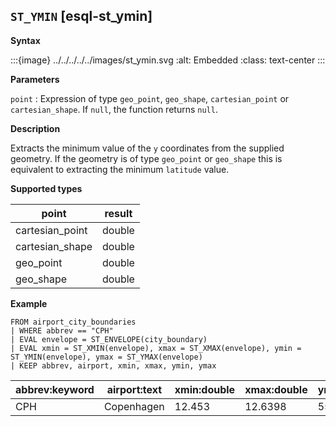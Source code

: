 ## `ST_YMIN` [esql-st_ymin]

**Syntax**

:::{image} ../../../../../images/st_ymin.svg
:alt: Embedded
:class: text-center
:::

**Parameters**

`point`
:   Expression of type `geo_point`, `geo_shape`, `cartesian_point` or `cartesian_shape`. If `null`, the function returns `null`.

**Description**

Extracts the minimum value of the `y` coordinates from the supplied geometry. If the geometry is of type `geo_point` or `geo_shape` this is equivalent to extracting the minimum `latitude` value.

**Supported types**

| point | result |
| --- | --- |
| cartesian_point | double |
| cartesian_shape | double |
| geo_point | double |
| geo_shape | double |

**Example**

```esql
FROM airport_city_boundaries
| WHERE abbrev == "CPH"
| EVAL envelope = ST_ENVELOPE(city_boundary)
| EVAL xmin = ST_XMIN(envelope), xmax = ST_XMAX(envelope), ymin = ST_YMIN(envelope), ymax = ST_YMAX(envelope)
| KEEP abbrev, airport, xmin, xmax, ymin, ymax
```

| abbrev:keyword | airport:text | xmin:double | xmax:double | ymin:double | ymax:double |
| --- | --- | --- | --- | --- | --- |
| CPH | Copenhagen | 12.453 | 12.6398 | 55.6318 | 55.7327 |
